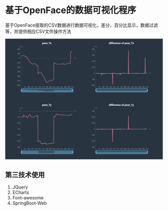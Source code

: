 # 基于OpenFace的数据可视化程序

基于OpenFace提取的CSV数据进行数据可视化，差分，百分比显示，数据过滤等，并提供相应CSV文件操作方法

![avatar](show.png)

## 第三技术使用
1. JQuery
2. ECharts
3. Font-awesome
4. SpringBoot-Web

